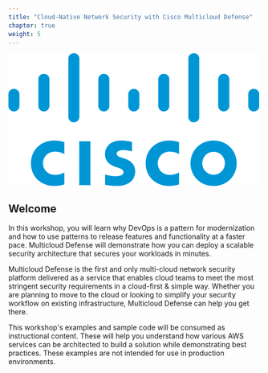 ```yaml
---
title: "Cloud-Native Network Security with Cisco Multicloud Defense"
chapter: true
weight: 5
---
```



![Cisco Multicloud Defense](/static/14-content/cisco.png)

## Welcome

In this workshop, you will learn why DevOps is a pattern for modernization and how to use patterns to release features and functionality at a faster pace. Multicloud Defense will demonstrate how you can deploy a scalable security architecture that secures your workloads in minutes.

Multicloud Defense is the first and only multi-cloud network security platform delivered as a service that enables cloud teams to meet the most stringent security requirements in a cloud-first & simple way. Whether you are planning to move to the cloud or looking to simplify your security workflow on existing infrastructure, Multicloud Defense can help you get there. 

This workshop's examples and sample code will be consumed as instructional content. These will help you understand how various AWS services can be architected to build a solution while demonstrating best practices. These examples are not intended for use in production environments.


